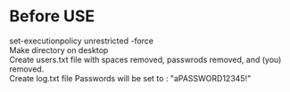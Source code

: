 # Before USE
set-executionpolicy unrestricted -force<br>
Make directory on desktop<br>
Create users.txt file with spaces removed, passwrods removed, and (you) removed.<br>
Create log.txt file
Passwords will be set to : "aPASSWORD12345!"

